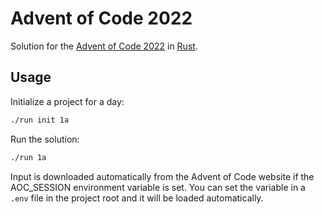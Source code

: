 # Advent of Code 2022

Solution for the [Advent of Code 2022](https://adventofcode.com/2022) in [Rust](https://www.rust-lang.org/).

## Usage

Initialize a project for a day:

```bash
./run init 1a
```

Run the solution:

```bash
./run 1a
```

Input is downloaded automatically from the Advent of Code website if the AOC_SESSION environment variable is set. You can set the variable in a `.env` file in the project root and it will be loaded automatically.
